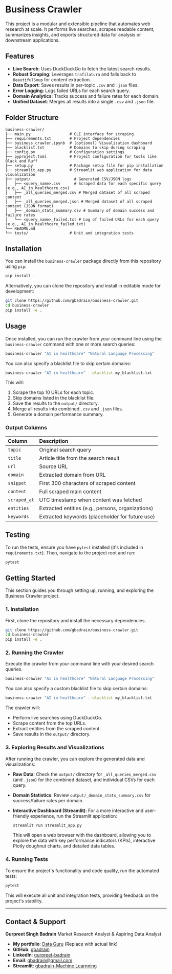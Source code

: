 # Business Crawler

This project is a modular and extensible pipeline that automates web research at scale. It performs live searches, scrapes readable content, summarizes insights, and exports structured data for analysis or downstream applications.

## Features

*   **Live Search**: Uses DuckDuckGo to fetch the latest search results.
*   **Robust Scraping**: Leverages `trafilatura` and falls back to `BeautifulSoup` for content extraction.
*   **Data Export**: Saves results in per-topic `.csv` and `.json` files.
*   **Error Logging**: Logs failed URLs for each search query.
*   **Domain Analytics**: Tracks success and failure rates for each domain.
*   **Unified Dataset**: Merges all results into a single `.csv` and `.json` file.

## Folder Structure

```
business-crawler/
├── main.py                 # CLI interface for scraping
├── requirements.txt        # Project dependencies
├── business_crawler.ipynb  # (optional) Visualization dashboard
├── blacklist.txt           # Domains to skip during scraping
├── config.py               # Configuration settings
├── pyproject.toml          # Project configuration for tools like Black and Ruff
├── setup.py                # Package setup file for pip installation
├── streamlit_app.py        # Streamlit web application for data visualization
├── output/                   # Generated CSV/JSON logs
│   ├── <query_name>.csv      # Scraped data for each specific query (e.g., AI_in_healthcare.csv)
│   ├── _all_queries_merged.csv # Merged dataset of all scraped content
│   ├── _all_queries_merged.json # Merged dataset of all scraped content (JSON format)
│   ├── _domain_stats_summary.csv # Summary of domain success and failure rates
│   └── <query_name>_failed.txt # Log of failed URLs for each query (e.g., AI_in_healthcare_failed.txt)
└── README.md
└── tests/                  # Unit and integration tests
```

## Installation

You can install the `business-crawler` package directly from this repository using `pip`:

```bash
pip install .
```

Alternatively, you can clone the repository and install in editable mode for development:

```bash
git clone https://github.com/gbadrain/business-crawler.git
cd business-crawler
pip install -e .
```

## Usage

Once installed, you can run the crawler from your command line using the `business-crawler` command with one or more search queries:

```bash
business-crawler "AI in healthcare" "Natural Language Processing"
```

You can also specify a blacklist file to skip certain domains:

```bash
business-crawler "AI in healthcare" --blacklist my_blacklist.txt
```

This will:

1.  Scrape the top 10 URLs for each topic.
2.  Skip domains listed in the blacklist file.
3.  Save the results to the `output/` directory.
4.  Merge all results into combined `.csv` and `.json` files.
5.  Generate a domain performance summary.

### Output Columns

| Column     | Description                                     |
| :--------- | :---------------------------------------------- |
| `topic`      | Original search query                           |
| `title`      | Article title from the search result            |
| `url`        | Source URL                                      |
| `domain`     | Extracted domain from URL                       |
| `snippet`    | First 300 characters of scraped content         |
| `content`    | Full scraped main content                       |
| `scraped_at` | UTC timestamp when content was fetched          |
| `entities`   | Extracted entities (e.g., persons, organizations) |
| `keywords`   | Extracted keywords (placeholder for future use) |

## Testing

To run the tests, ensure you have `pytest` installed (it's included in `requirements.txt`). Then, navigate to the project root and run:

```bash
pytest
```



## Getting Started

This section guides you through setting up, running, and exploring the Business Crawler project.

### 1. Installation

First, clone the repository and install the necessary dependencies.

```bash
git clone https://github.com/gbadrain/business-crawler.git
cd business-crawler
pip install -e .
```

### 2. Running the Crawler

Execute the crawler from your command line with your desired search queries.

```bash
business-crawler "AI in healthcare" "Natural Language Processing"
```

You can also specify a custom blacklist file to skip certain domains:

```bash
business-crawler "AI in healthcare" --blacklist my_blacklist.txt
```

The crawler will:
*   Perform live searches using DuckDuckGo.
*   Scrape content from the top URLs.
*   Extract entities from the scraped content.
*   Save results in the `output/` directory.

### 3. Exploring Results and Visualizations

After running the crawler, you can explore the generated data and visualizations:

*   **Raw Data**: Check the `output/` directory for `_all_queries_merged.csv` (and `.json`) for the combined dataset, and individual CSVs for each query.
*   **Domain Statistics**: Review `output/_domain_stats_summary.csv` for success/failure rates per domain.
*   **Interactive Dashboard (Streamlit)**: For a more interactive and user-friendly experience, run the Streamlit application:

    ```bash
    streamlit run streamlit_app.py
    ```

    This will open a web browser with the dashboard, allowing you to explore the data with key performance indicators (KPIs), interactive Plotly doughnut charts, and detailed data tables.

### 4. Running Tests

To ensure the project's functionality and code quality, run the automated tests:

```bash
pytest
```

This will execute all unit and integration tests, providing feedback on the project's stability.



---

## Contact & Support

**Gurpreet Singh Badrain**
Market Research Analyst & Aspiring Data Analyst

*   **My portfolio**: [Data Guru](https://your-portfolio-link.com) (Replace with actual link)
*   **GitHub**: [gbadrain](https://github.com/gbadrain)
*   **LinkedIn**: [gurpreet-badrain](https://www.linkedin.com/in/gurpreet-badrain)
*   **Email**: gbadrain@gmail.com
*   **Streamlit**: [gbadrain-Machine Learnning](https://gbadrain-business-crawler-main-streamlit-app-5gkpd0.streamlit.app/) 
